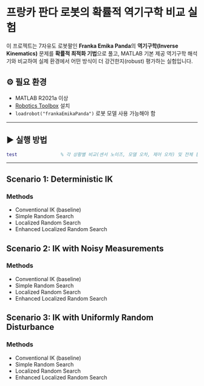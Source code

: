 # 프랑카 판다 로봇의 확률적 역기구학 비교 실험

이 프로젝트는 7자유도 로봇팔인 **Franka Emika Panda**의 **역기구학(Inverse Kinematics)** 문제를 **확률적 최적화 기법**으로 풀고, MATLAB 기본 제공 역기구학 해석기와 비교하여 실제 환경에서 어떤 방식이 더 강건한지(robust) 평가하는 실험입니다.

## ⚙️ 필요 환경

- MATLAB R2021a 이상
- [Robotics Toolbox](https://www.mathworks.com/help/robotics/) 설치
- `loadrobot("frankaEmikaPanda")` 로봇 모델 사용 가능해야 함

---


## ▶️ 실행 방법

```matlab
test                % 각 상황별 비교(센서 노이즈, 모델 오차, 제어 오차) 및 전체 통합 비교
```

---
## Scenario 1: Deterministic IK

### Methods

- Conventional IK (baseline)
- Simple Random Search
- Localized Random Search
- Enhanced Localized Random Search

## Scenario 2: IK with Noisy Measurements

### Methods

- Conventional IK (baseline)
- Simple Random Search
- Localized Random Search
- Enhanced Localized Random Search

## Scenario 3: IK with Uniformly Random Disturbance

### Methods

- Conventional IK (baseline)
- Simple Random Search
- Localized Random Search
- Enhanced Localized Random Search
